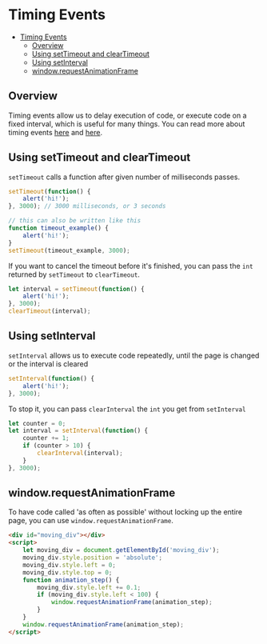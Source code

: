
# Timing Events

- [Timing Events](#timing-events)
  - [Overview](#overview)
  - [Using setTimeout and clearTimeout](#using-settimeout-and-cleartimeout)
  - [Using setInterval](#using-setinterval)
  - [window.requestAnimationFrame](#windowrequestanimationframe)

## Overview

Timing events allow us to delay execution of code, or execute code on a fixed interval, which is useful for many things. You can read more about timing events [here](https://www.w3schools.com/js/js_timing.asp) and [here](https://developer.mozilla.org/en-US/Add-ons/Code_snippets/Timers).

## Using setTimeout and clearTimeout

`setTimeout` calls a function after given number of milliseconds passes.

```javascript
setTimeout(function() {
    alert('hi!');
}, 3000); // 3000 milliseconds, or 3 seconds

// this can also be written like this
function timeout_example() {
    alert('hi!');
}
setTimeout(timeout_example, 3000);
```

If you want to cancel the timeout before it's finished, you can pass the `int` returned by `setTimeout` to `clearTimeout`.


```javascript
let interval = setTimeout(function() {
    alert('hi!');
}, 3000);
clearTimeout(interval);
```


## Using setInterval

`setInterval` allows us to execute code repeatedly, until the page is changed or the interval is cleared

```javascript
setInterval(function() {
    alert('hi!');
}, 3000);
```

To stop it, you can pass `clearInterval` the `int` you get from `setInterval`

```javascript
let counter = 0;
let interval = setInterval(function() {
    counter += 1;
    if (counter > 10) {
        clearInterval(interval);
    }
}, 3000);

```


## window.requestAnimationFrame

To have code called 'as often as possible' without locking up the entire page, you can use `window.requestAnimationFrame`.


```html
<div id="moving_div"></div>
<script>
    let moving_div = document.getElementById('moving_div');
    moving_div.style.position = 'absolute';
    moving_div.style.left = 0;
    moving_div.style.top = 0;
    function animation_step() {
        moving_div.style.left += 0.1;
        if (moving_div.style.left < 100) {
            window.requestAnimationFrame(animation_step);
        }
    }
    window.requestAnimationFrame(animation_step);
</script>
```





